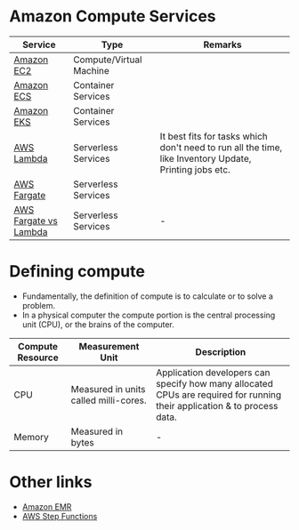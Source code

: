 
# Amazon Compute Services

| Service                                                               | Type                    | Remarks                                                                                                |
|-----------------------------------------------------------------------|-------------------------|--------------------------------------------------------------------------------------------------------|
| [Amazon EC2](AmazonEC2/Readme.md)                                     | Compute/Virtual Machine |                                                                                                        |
| [Amazon ECS](../4_ContainerOrchestrationServices/AmazonECS/Readme.md) | Container Services      |                                                                                                        |
| [Amazon EKS](../4_ContainerOrchestrationServices/AmazonEKS.md)        | Container Services      |                                                                                                        |
| [AWS Lambda](AWSLambda/Readme.md)                                     | Serverless Services     | It best fits for tasks which don't need to run all the time, like Inventory Update, Printing jobs etc. |
| [AWS Fargate](AWSFargate.md)                                          | Serverless Services     |                                                                                                        |
| [AWS Fargate vs Lambda](AWSFargateVsLambda.md)                        | Serverless Services     | -                                                                                                      |

# Defining compute
- Fundamentally, the definition of compute is to calculate or to solve a problem.
- In a physical computer the compute portion is the central processing unit (CPU), or the brains of the computer.

| Compute Resource | Measurement Unit                      | Description                                                                                                              |
|------------------|---------------------------------------|--------------------------------------------------------------------------------------------------------------------------|
| CPU              | Measured in units called milli-cores. | Application developers can specify how many allocated CPUs are required for running their application & to process data. |
| Memory           | Measured in bytes                     | -                                                                                                                        |

# Other links
- [Amazon EMR](../10_BigDataComponents/BatchProcessing/AmazonEMR.md)
- [AWS Step Functions](AWSStepFunctions.md)
